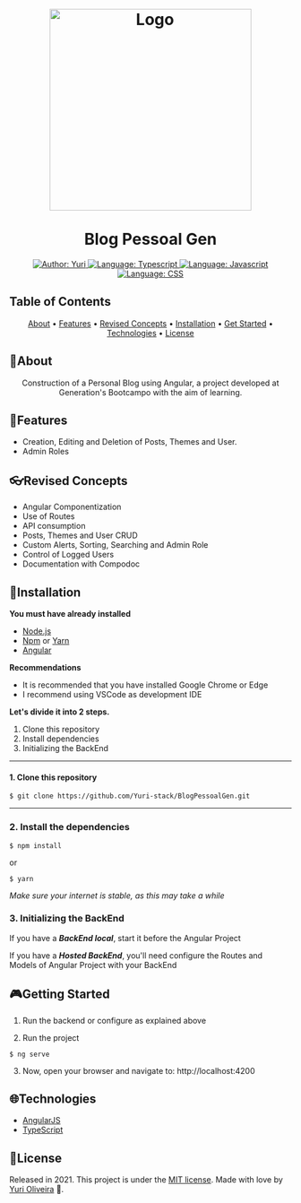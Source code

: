 <h1 align="center">
    <br><img  src="https://angular.io/assets/images/logos/angularjs/AngularJS-Shield.svg"  alt="Logo"  width="360"><br><br>
    Blog Pessoal Gen
</h1>

<div>
<p align="center">
    <a href="https://www.linkedin.com/in/yuri-silva99/" target="_blank">
        <img src="https://img.shields.io/static/v1?label=Author&message=Yuri&color=00ff99&style=for-the-badge&logo=LinkedIn" alt="Author: Yuri">
    </a>
    <a href="#">
        <img src="https://img.shields.io/static/v1?label=Language&message=Typescript&color=blue&style=for-the-badge&logo=Typescript" alt="Language: Typescript">
    </a>
    <a href="#">
        <img src="https://img.shields.io/static/v1?label=Language&message=Javascript&color=yellow&style=for-the-badge&logo=JavaScript" alt="Language: Javascript">
    </a>
    <a href="#">
      <img  src="https://img.shields.io/static/v1?label=Language&message=CSS&color=blue&style=for-the-badge&logo=CSS3"  alt="Language: CSS">
    </a>
</p>

</div>

## Table of Contents

<p align="center">
 <a href="#about">About</a> •
 <a href="#features">Features</a> •
 <a href="#revised-concepts">Revised Concepts</a> • 
 <a href="#installation">Installation</a> • 
 <a href="#getting-started">Get Started</a> • 
 <a href="#technologies">Technologies</a> • 
 <a href="#license">License</a>
</p>

## 📌About

<div>
    <p align="center">
        Construction of a Personal Blog using Angular, a project developed at Generation's Bootcampo with the aim of learning.
    </p>
</div>

## 🚀Features

- Creation, Editing and Deletion of Posts, Themes and User.
- Admin Roles

## 👓Revised Concepts

- Angular Componentization
- Use of Routes
- API consumption
- Posts, Themes and User CRUD
- Custom Alerts, Sorting, Searching and Admin Role
- Control of Logged Users
- Documentation with Compodoc
## 📕Installation

**You must have already installed**
- [Node.js](https://nodejs.org/en/)
- [Npm](https://www.npmjs.com/) or [Yarn](https://yarnpkg.com/)
- [Angular](https://angular.io/guide/setup-local)

**Recommendations**
-   It is recommended that you have installed Google Chrome or Edge
-   I recommend using VSCode as development IDE

**Let's divide it into 2 steps.**
1. Clone this repository
2. Install dependencies
3. Initializing the BackEnd
  ---
#### 1. Clone this repository
```
$ git clone https://github.com/Yuri-stack/BlogPessoalGen.git
```
---
### 2. Install the dependencies
```
$ npm install
```
or
```
$ yarn
```

*Make sure your internet is stable, as this may take a while* 

### 3. Initializing the BackEnd

If you have a ***BackEnd local***, start it before the Angular Project

If you have a ***Hosted BackEnd***, you'll need configure the Routes and Models of Angular Project with your BackEnd 

## 🎮Getting Started

1. Run the backend or configure as explained above 

2. Run the project
```
$ ng serve
```
3. Now, open your browser and navigate to: http://localhost:4200

## 🌐Technologies

- [AngularJS](https://angular.io/)
- [TypeScript](https://www.typescriptlang.org/)

## 📝License

Released in 2021.
This project is under the [MIT license](https://github.com/Yuri-stack/BlogPessoalGen/blob/main/LICENSE).
Made with love by [Yuri Oliveira](https://github.com/Yuri-stack) 🚀.
